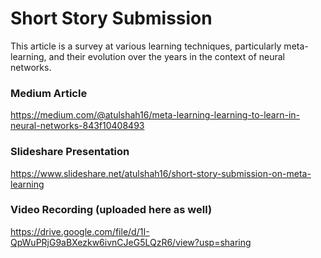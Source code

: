 # Short Story Submission

This article is a survey at various learning techniques, particularly meta-learning, and their evolution over the years in the context of neural networks. 

### Medium Article

https://medium.com/@atulshah16/meta-learning-learning-to-learn-in-neural-networks-843f10408493

### Slideshare Presentation

https://www.slideshare.net/atulshah16/short-story-submission-on-meta-learning

### Video Recording (uploaded here as well)

https://drive.google.com/file/d/1I-QpWuPRjG9aBXezkw6ivnCJeG5LQzR6/view?usp=sharing
